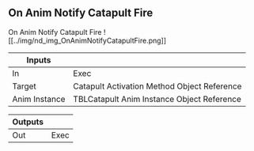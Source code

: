 ## On Anim Notify Catapult Fire
On Anim Notify Catapult Fire
![[../img/nd_img_OnAnimNotifyCatapultFire.png]]

|Inputs||
|--|--|
| In | Exec |
| Target | Catapult Activation Method Object Reference |
| Anim Instance | TBLCatapult Anim Instance Object Reference |

|Outputs||
|--|--|
| Out | Exec |
